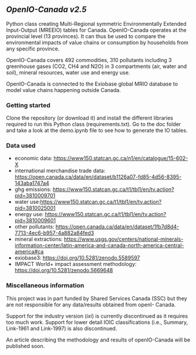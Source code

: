 ## _OpenIO-Canada v2.5_

Python class creating Multi-Regional symmetric Environmentally Extended Input-Output (MREEIO) tables for Canada. OpenIO-Canada 
operates at the provincial level (13 provinces). It can thus be used to compare the environmental impacts of value chains
or consumption by households from any specific province.

OpenIO-Canada covers 492 commodities, 310 pollutants including 3 greenhouse gases (CO2, CH4 and N2O) in 3 compartments 
(air, water and soil), mineral resources, water use and energy use.

OpenIO-Canada is connected to the Exiobase global MRIO database to model value chains happening outside Canada.

### Getting started

Clone the repository (or download it) and install the different libraries required to run this Python class (requirements.txt).
Go to the doc folder and take a look at the demo.ipynb file to see how to generate the IO tables.

### Data used
- economic data: https://www150.statcan.gc.ca/n1/en/catalogue/15-602-X
- international merchandise trade data: https://open.canada.ca/data/en/dataset/b1126a07-fd85-4d56-8395-143aba1747a4
- ghg emissions: https://www150.statcan.gc.ca/t1/tbl1/en/tv.action?pid=3810009701
- water use:https://www150.statcan.gc.ca/t1/tbl1/en/tv.action?pid=3810025001
- energy use: https://www150.statcan.gc.ca/t1/tbl1/en/tv.action?pid=3810009601
- other pollutants: https://open.canada.ca/data/en/dataset/1fb7d8d4-7713-4ec6-b957-4a882a84fed3
- mineral extractions: https://www.usgs.gov/centers/national-minerals-information-center/latin-america-and-canada-north-america-central-america#ca
- exiobase3: https://doi.org/10.5281/zenodo.5589597
- IMPACT World+ impact assessment methodology: https://doi.org/10.5281/zenodo.5669648


### Miscellaneous information
This project was in part funded by Shared Services Canada (SSC) but they are not responsible for any data/results 
obtained from openI- Canada.

Support for the industry version (_ixi_) is currently discontinued as it requires too much work. Support for lower detail 
IOIC classifications (i.e., Summary, Link-1961 and Link-1997) is also discontinued.

An article describing the methodology and results of openIO-Canada will be published soon.